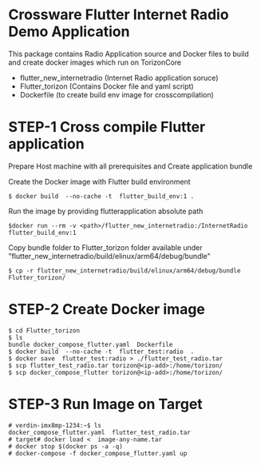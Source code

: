 # Crossware Flutter Internet Radio Demo Application 
This package contains Radio Application source and Docker files to build and create docker images which run on TorizonCore
- flutter_new_internetradio (Internet Radio application soruce)
- Flutter_torizon (Contains Docker file and yaml script)
- Dockerfile  (to create build env image for crosscompilation)
 
# STEP-1 Cross compile Flutter application 
Prepare Host machine with all prerequisites and Create application bundle

Create the Docker image  with Flutter build environment
```
$ docker build  --no-cache -t  flutter_build_env:1 .
```

Run the image by providing flutterapplication absolute path 
```
$docker run --rm -v <path>/flutter_new_internetradio:/InternetRadio flutter_build_env:1
```

Copy bundle folder to Flutter_torizon folder available under "flutter_new_internetradio/build/elinux/arm64/debug/bundle" 
```
$ cp -r flutter_new_internetradio/build/elinux/arm64/debug/bundle   Flutter_torizon/ 
``` 
# STEP-2 Create Docker image 
```
$ cd Flutter_torizon
$ ls 
bundle docker_compose_flutter.yaml  Dockerfile
$ docker build  --no-cache -t  flutter_test:radio  .
$ docker save  flutter_test:radio > ./flutter_test_radio.tar
$ scp flutter_test_radio.tar torizon@<ip-add>:/home/torizon/
$ scp docker_compose_flutter torizon@<ip-add>:/home/torizon/
```
# STEP-3 Run Image on Target 
```
# verdin-imx8mp-1234:~$ ls
docker_compose_flutter.yaml  flutter_test_radio.tar
# target# docker load <  image-any-name.tar
# docker stop $(docker ps -a -q)
# docker-compose -f docker_compose_flutter.yaml up
```
                               
